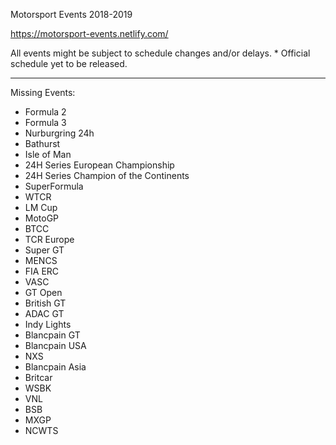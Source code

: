Motorsport Events 2018-2019

https://motorsport-events.netlify.com/

All events might be subject to schedule changes and/or delays. * Official schedule yet to be released.


---


Missing Events:
  * Formula 2
  * Formula 3
  * Nurburgring 24h
  * Bathurst
  * Isle of Man
  * 24H Series European Championship
  * 24H Series Champion of the Continents
  * SuperFormula
  * WTCR
  * LM Cup
  * MotoGP
  * BTCC
  * TCR Europe
  * Super GT
  * MENCS
  * FIA ERC
  * VASC
  * GT Open
  * British GT
  * ADAC GT
  * Indy Lights
  * Blancpain GT
  * Blancpain USA
  * NXS
  * Blancpain Asia
  * Britcar
  * WSBK
  * VNL
  * BSB
  * MXGP
  * NCWTS